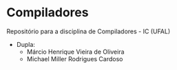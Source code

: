 # Compiladores
Repositório para a disciplina de Compiladores - IC (UFAL)

* Dupla: 
  *  Márcio Henrique Vieira de Oliveira
  *  Michael Miller Rodrigues Cardoso

